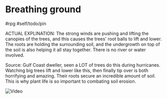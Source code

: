 # Breathing ground
#rpg #self/todo/pin 

ACTUAL EXPLINATION: The strong winds are pushing and lifting the canopies of the trees, and this causes the trees' root balls to lift and lower. The roots are holding the surrounding soil, and the undergrowth on top of the soil is also helping it all stay together. There is no river or water involved.

Source: Gulf Coast dweller, seen a LOT of trees do this during hurricanes. Watching big trees lift and lower like this, then finally tip over is both horrifying and amazing. Their roots secure an incredible amount of soil. This is why plant life is so important to combating soil erosion.

![Video](https://i.imgur.com/2WlNzjV.gifv)